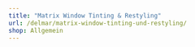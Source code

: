 ```yaml
---
title: "Matrix Window Tinting & Restyling"
url: /delmar/matrix-window-tinting-und-restyling/
shop: Allgemein
---
```

